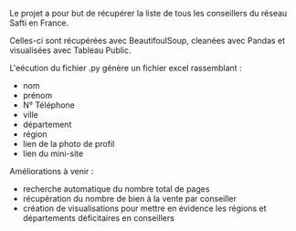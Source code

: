 Le projet a pour but de récupérer la liste de tous les conseillers du réseau Safti en France.

Celles-ci sont récupérées avec BeautifoulSoup, cleanées avec Pandas et visualisées avec Tableau Public.

L'eécution du fichier .py génère un fichier excel rassemblant :

- nom
- prénom
- N° Téléphone
- ville
- département
- région
- lien de la photo de profil
- lien du mini-site

Améliorations à venir :

- recherche automatique du nombre total de pages
- récupération du nombre de bien à la vente par conseiller
- création de visualisations pour mettre en évidence les régions et départements déficitaires en conseillers
  
